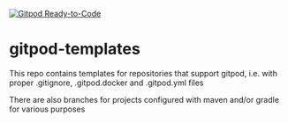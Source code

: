 [![Gitpod Ready-to-Code](https://img.shields.io/badge/Gitpod-Ready--to--Code-blue?logo=gitpod)](https://gitpod.io/#https://gitlab.stud.idi.ntnu.no/it1901/gitpod-templates)

# gitpod-templates

This repo contains templates for repositories that support gitpod, i.e. with proper .gitignore, .gitpod.docker and .gitpod.yml files

There are also branches for projects configured with maven and/or gradle for various purposes
